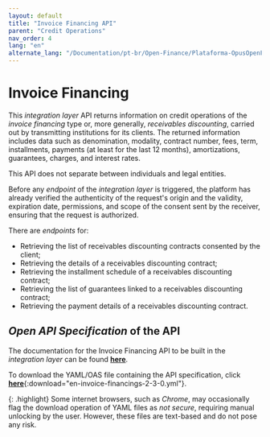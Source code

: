 ```yaml
---
layout: default
title: "Invoice Financing API"
parent: "Credit Operations"
nav_order: 4
lang: "en"
alternate_lang: "/Documentation/pt-br/Open-Finance/Plataforma-OpusOpenFinance/apis/DireitosCreditórios/"
---
```


# Invoice Financing

This *integration layer* API returns information on credit operations of the *invoice financing* type or, more generally, *receivables discounting*, carried out by transmitting institutions for its clients. The returned information includes data such as denomination, modality, contract number, fees, term, installments, payments (at least for the last 12 months), amortizations, guarantees, charges, and interest rates.

This API does not separate between individuals and legal entities.

Before any *endpoint* of the *integration layer* is triggered, the platform has already verified the authenticity of the request's origin and the validity, expiration date, permissions, and scope of the consent sent by the receiver, ensuring that the request is authorized.

There are *endpoints* for:

- Retrieving the list of receivables discounting contracts consented by the client;
- Retrieving the details of a receivables discounting contract;
- Retrieving the installment schedule of a receivables discounting contract;
- Retrieving the list of guarantees linked to a receivables discounting contract;
- Retrieving the payment details of a receivables discounting contract.

## *Open API Specification* of the API

The documentation for the Invoice Financing API to be built in the *integration layer* can be found [**here**][API-Direitos-Creditórios].

To download the YAML/OAS file containing the API specification, click [**here**](en-invoice-financings-2-3-0.yml){:download="en-invoice-financings-2-3-0.yml"}.

{: .highlight}
Some internet browsers, such as *Chrome*, may occasionally flag the download operation of YAML files as *not secure*, requiring manual unlocking by the user. However, these files are text-based and do not pose any risk.

[API-Direitos-Creditórios]: ../../../../swagger-ui/index.html?api=en-Direitos-Creditórios
